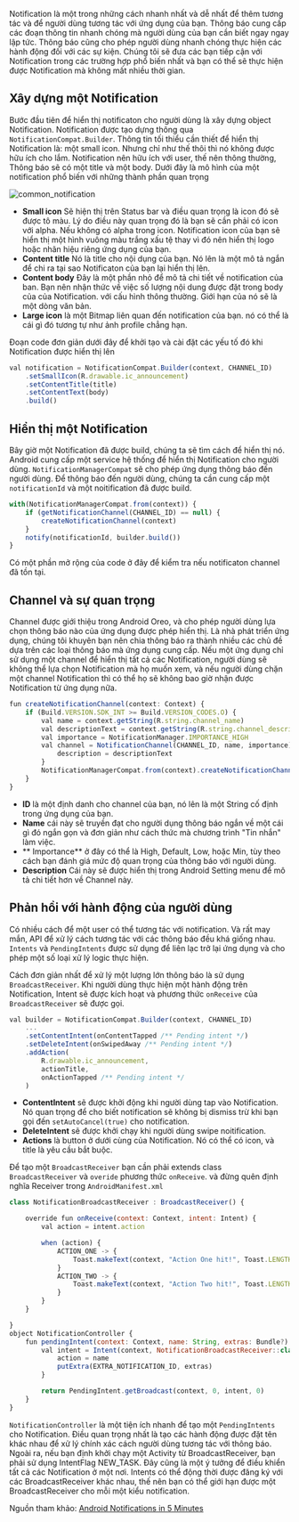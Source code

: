 Notification là một trong những cách nhanh nhất và dễ nhất để thêm tương tác và để người dùng tương tác với ứng dụng của bạn. Thông báo cung cấp các đoạn thông tin nhanh chóng mà người dùng của bạn cần biết ngay ngay lập tức. Thông báo cũng cho phép người dùng nhanh chóng thực hiện các hành động đối với các sự kiện. Chúng tôi sẽ đưa các bạn tiếp cận với Notification trong các trường hợp phổ biến nhất và bạn có thể sẽ thực hiện được Notification mà không mất nhiều thời gian.

## Xây dựng một Notification

Bước đầu tiên để hiển thị notificaton cho người dùng là xây dựng object Notification. Notification được tạo dựng thông qua `NotificationCompat.Builder`. Thông tin tối thiểu cần thiết để hiển thị Notification là: một small icon. Nhưng chỉ như thế thôi thì nó không được hữu ích cho lắm. Notification nên hữu ích với user, thế nên thông thường, Thông báo sẽ có một title và một body. Dưới đây là mô hình của một notification phổ biến với những thành phần quan trọng

![common_notification](https://cdn-images-1.medium.com/max/800/1*k4PBdxfUp83le6_KEfWXYA.png)

- **Small icon** Sẽ hiện thị trên Status bar và điều quan trọng là icon đó sẽ được tô màu. Lý do điều này quan trọng đó là bạn sẽ cần phải có icon với alpha. Nếu không có alpha trong icon. Notification icon của bạn sẽ hiển thị một hình vuông màu trắng xấu tệ thay vì đó nên hiển thị logo hoặc nhãn hiệu riêng ứng dụng của bạn.
- **Content title** Nó là title cho nội dụng của bạn. Nó lên là một mô tả ngắn để chi ra tại sao Notificaton của bạn lại hiển thị lên.
- **Content body** Đây là một phần nhỏ để mô tả chi tiết về notification của ban. Bạn nên nhận thức về việc số lượng nội dung được đặt trong body của của Notification. với cấu hình thông thường. Giới hạn của nó sẽ là một dòng văn bản.
- **Large icon** là một Bitmap liên quan đến notification của bạn. nó có thể là cái gì đó tương tự như ảnh profile chẳng hạn.

Đoạn code đơn giản dưới đây để khởi tạo và cài đặt các yếu tố đó khi Notification được hiển thị lên 

```javascript
val notification = NotificationCompat.Builder(context, CHANNEL_ID)
    .setSmallIcon(R.drawable.ic_announcement)
    .setContentTitle(title)
    .setContentText(body)
    .build()
```

## Hiển thị một Notification

Bây giờ một Notification đã được build, chúng ta sẽ tìm cách để hiển thị nó. Android cung cấp một service hệ thống để hiển thị Notification cho người dùng.
`NotificationManagerCompat` sẽ cho phép ứng dụng thông báo đến người dùng. Để thông báo đến người dùng, chúng ta cần cung cấp một `notificationId` và một noitification đã được build.

```javascript
with(NotificationManagerCompat.from(context)) {
    if (getNotificationChannel(CHANNEL_ID) == null) {
        createNotificationChannel(context)
    }
    notify(notificationId, builder.build())
}
```

Có một phần mở rộng của code ở đây để kiểm tra nếu notificaton channel đã tồn tại.

## Channel và sự quan trọng

Channel được giới thiệu trong Android Oreo, và cho phép người dùng lựa chọn thông báo nào của ứng dụng được phép hiển thị. Là nhà phát triển ứng dụng, chúng tôi khuyên bạn nên chia thông báo ra thành nhiều các chủ đề dựa trên các loại thông báo mà ứng dụng cung cấp. Nếu một ứng dụng chỉ sử dụng một channel để hiển thị tất cả các Notification, người dùng sẽ không thể lựa chọn Notification mà họ muốn xem, và nếu người dùng chặn một channel Notification thì có thể họ sẽ không bao giờ nhận được Notification từ ứng dụng nữa.

```javascript
fun createNotificationChannel(context: Context) {
    if (Build.VERSION.SDK_INT >= Build.VERSION_CODES.O) {
        val name = context.getString(R.string.channel_name)
        val descriptionText = context.getString(R.string.channel_description)
        val importance = NotificationManager.IMPORTANCE_HIGH
        val channel = NotificationChannel(CHANNEL_ID, name, importance).apply {
            description = descriptionText
        }
        NotificationManagerCompat.from(context).createNotificationChannel(channel)
    }
}
```

- **ID** là một định danh cho channel của bạn, nó lên là một String cố định trong ứng dụng của bạn.
- **Name** cái này sẽ truyền đạt cho người dụng thông báo ngắn về một cái gì đó ngắn gọn và đơn giản như cách thức mà chương trình "Tin nhắn" làm việc.
- ** Importance** ở đây có thể là High, Default, Low, hoặc Min, tùy theo cách bạn đánh giá mức độ quan trọng của thông báo với người dùng.
- **Description** Cái này sẽ được hiển thị trong Android Setting menu để mô tả chi tiết hơn về Channel này.

## Phản hồi với hành động của người dùng

Có nhiều cách để một user có thể tương tác với notification. Và rất may mắn, API để xử lý cách tương tác với các thông báo đều khá giống nhau. `Intents` và `PendingIntents` được sử dụng để liên lạc trở lại ứng dụng và cho phép một số loại xử lý logic thực hiện.

Cách đơn giản nhất để xử lý một lượng lớn thông báo là sử dụng `BroadcastReceiver`. Khi người dùng thực hiện một hành động trên Notification, Intent sẽ được kích hoạt và phương thức `onReceive` của `BroadcastReceiver` sẽ được gọi.

```javascript
val builder = NotificationCompat.Builder(context, CHANNEL_ID)
    ...
    .setContentIntent(onContentTapped /** Pending intent */)
    .setDeleteIntent(onSwipedAway /** Pending intent */)
    .addAction(
        R.drawable.ic_announcement,
        actionTitle,
        onActionTapped /** Pending intent */
    )
```

- **ContentIntent** sẽ được khởi động khi người dùng tap vào Notification. Nó quan trọng để cho biết notification sẽ không bị dismiss trừ khi bạn gọi đến `setAutoCancel(true)` cho notification.
- **DeleteIntent** sẽ được khởi chạy khi người dùng swipe noitification.
- **Actions** là button ở dưới cùng của Notification. Nó có thể có icon, và title là yêu cầu bắt buộc.

Để tạo một `BroadcastReceiver` bạn cần phải extends class `BroadcastReceiver` và `overide` phương thức `onReceive`. và đừng quên định nghĩa Receiver trong `AndroidManifest.xml`

```javascript
class NotificationBroadcastReceiver : BroadcastReceiver() {

    override fun onReceive(context: Context, intent: Intent) {
        val action = intent.action

        when (action) {
            ACTION_ONE -> {
                Toast.makeText(context, "Action One hit!", Toast.LENGTH_SHORT).show()
            }
            ACTION_TWO -> {
                Toast.makeText(context, "Action Two hit!", Toast.LENGTH_SHORT).show()
            }
        }
    }

}
object NotificationController {
    fun pendingIntent(context: Context, name: String, extras: Bundle?): PendingIntent {
        val intent = Intent(context, NotificationBroadcastReceiver::class.java).apply {
            action = name
            putExtra(EXTRA_NOTIFICATION_ID, extras)
        }

        return PendingIntent.getBroadcast(context, 0, intent, 0)
    }
}
```

`NotificationController` là một tiện ích nhanh để tạo một `PendingIntents` cho Notification. Điều quan trọng nhất là tạo các hành động được đặt tên khác nhau để xử lý chính xác cách người dùng tương tác với thông báo. Ngoài ra, nếu bạn định khởi chạy một Activity từ BroadcastReceiver, bạn phải sử dụng IntentFlag NEW_TASK. Đây cũng là một ý tưởng để điều khiển tất cả các Notification ở một nơi. Intents có thể động thời được đăng ký với các BroadcastReceiver khác nhau, thế nên bạn có thể giới hạn được một BroadcastReceiver cho mỗi một kiểu notification.

Nguồn tham khảo: [Android Notifications in 5 Minutes](https://medium.com/@brandonwever/android-notifications-in-5-minutes-4d16d39894a1)
